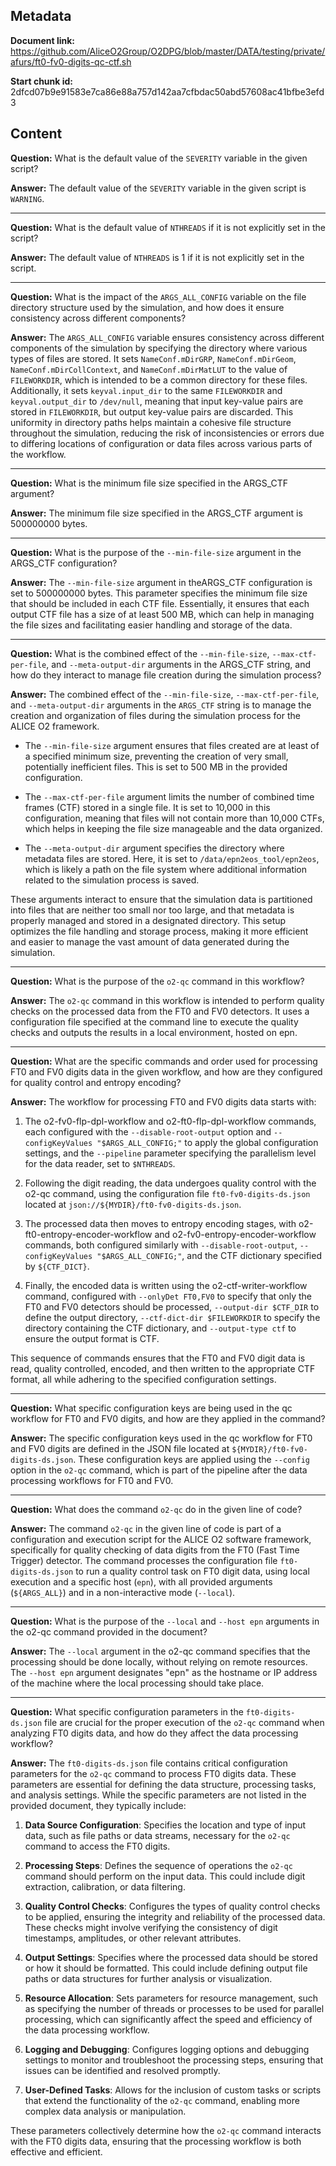 ## Metadata

**Document link:** https://github.com/AliceO2Group/O2DPG/blob/master/DATA/testing/private/afurs/ft0-fv0-digits-qc-ctf.sh

**Start chunk id:** 2dfcd07b9e91583e7ca86e88a757d142aa7cfbdac50abd57608ac41bfbe3efd3

## Content

**Question:** What is the default value of the `SEVERITY` variable in the given script?

**Answer:** The default value of the `SEVERITY` variable in the given script is `WARNING`.

---

**Question:** What is the default value of `NTHREADS` if it is not explicitly set in the script?

**Answer:** The default value of `NTHREADS` is 1 if it is not explicitly set in the script.

---

**Question:** What is the impact of the `ARGS_ALL_CONFIG` variable on the file directory structure used by the simulation, and how does it ensure consistency across different components?

**Answer:** The `ARGS_ALL_CONFIG` variable ensures consistency across different components of the simulation by specifying the directory where various types of files are stored. It sets `NameConf.mDirGRP`, `NameConf.mDirGeom`, `NameConf.mDirCollContext`, and `NameConf.mDirMatLUT` to the value of `FILEWORKDIR`, which is intended to be a common directory for these files. Additionally, it sets `keyval.input_dir` to the same `FILEWORKDIR` and `keyval.output_dir` to `/dev/null`, meaning that input key-value pairs are stored in `FILEWORKDIR`, but output key-value pairs are discarded. This uniformity in directory paths helps maintain a cohesive file structure throughout the simulation, reducing the risk of inconsistencies or errors due to differing locations of configuration or data files across various parts of the workflow.

---

**Question:** What is the minimum file size specified in the ARGS_CTF argument?

**Answer:** The minimum file size specified in the ARGS_CTF argument is 500000000 bytes.

---

**Question:** What is the purpose of the `--min-file-size` argument in the ARGS_CTF configuration?

**Answer:** The `--min-file-size` argument in theARGS_CTF configuration is set to 500000000 bytes. This parameter specifies the minimum file size that should be included in each CTF file. Essentially, it ensures that each output CTF file has a size of at least 500 MB, which can help in managing the file sizes and facilitating easier handling and storage of the data.

---

**Question:** What is the combined effect of the `--min-file-size`, `--max-ctf-per-file`, and `--meta-output-dir` arguments in the ARGS_CTF string, and how do they interact to manage file creation during the simulation process?

**Answer:** The combined effect of the `--min-file-size`, `--max-ctf-per-file`, and `--meta-output-dir` arguments in the `ARGS_CTF` string is to manage the creation and organization of files during the simulation process for the ALICE O2 framework. 

- The `--min-file-size` argument ensures that files created are at least of a specified minimum size, preventing the creation of very small, potentially inefficient files. This is set to 500 MB in the provided configuration.

- The `--max-ctf-per-file` argument limits the number of combined time frames (CTF) stored in a single file. It is set to 10,000 in this configuration, meaning that files will not contain more than 10,000 CTFs, which helps in keeping the file size manageable and the data organized.

- The `--meta-output-dir` argument specifies the directory where metadata files are stored. Here, it is set to `/data/epn2eos_tool/epn2eos`, which is likely a path on the file system where additional information related to the simulation process is saved.

These arguments interact to ensure that the simulation data is partitioned into files that are neither too small nor too large, and that metadata is properly managed and stored in a designated directory. This setup optimizes the file handling and storage process, making it more efficient and easier to manage the vast amount of data generated during the simulation.

---

**Question:** What is the purpose of the `o2-qc` command in this workflow?

**Answer:** The `o2-qc` command in this workflow is intended to perform quality checks on the processed data from the FT0 and FV0 detectors. It uses a configuration file specified at the command line to execute the quality checks and outputs the results in a local environment, hosted on epn.

---

**Question:** What are the specific commands and order used for processing FT0 and FV0 digits data in the given workflow, and how are they configured for quality control and entropy encoding?

**Answer:** The workflow for processing FT0 and FV0 digits data starts with:

1. The o2-fv0-flp-dpl-workflow and o2-ft0-flp-dpl-workflow commands, each configured with the `--disable-root-output` option and `--configKeyValues "$ARGS_ALL_CONFIG;"` to apply the global configuration settings, and the `--pipeline` parameter specifying the parallelism level for the data reader, set to `$NTHREADS`.

2. Following the digit reading, the data undergoes quality control with the o2-qc command, using the configuration file `ft0-fv0-digits-ds.json` located at `json://${MYDIR}/ft0-fv0-digits-ds.json`.

3. The processed data then moves to entropy encoding stages, with o2-ft0-entropy-encoder-workflow and o2-fv0-entropy-encoder-workflow commands, both configured similarly with `--disable-root-output`, `--configKeyValues "$ARGS_ALL_CONFIG;"`, and the CTF dictionary specified by `${CTF_DICT}`.

4. Finally, the encoded data is written using the o2-ctf-writer-workflow command, configured with `--onlyDet FT0,FV0` to specify that only the FT0 and FV0 detectors should be processed, `--output-dir $CTF_DIR` to define the output directory, `--ctf-dict-dir $FILEWORKDIR` to specify the directory containing the CTF dictionary, and `--output-type ctf` to ensure the output format is CTF.

This sequence of commands ensures that the FT0 and FV0 digit data is read, quality controlled, encoded, and then written to the appropriate CTF format, all while adhering to the specified configuration settings.

---

**Question:** What specific configuration keys are being used in the qc workflow for FT0 and FV0 digits, and how are they applied in the command?

**Answer:** The specific configuration keys used in the qc workflow for FT0 and FV0 digits are defined in the JSON file located at `${MYDIR}/ft0-fv0-digits-ds.json`. These configuration keys are applied using the `--config` option in the `o2-qc` command, which is part of the pipeline after the data processing workflows for FT0 and FV0.

---

**Question:** What does the command `o2-qc` do in the given line of code?

**Answer:** The command `o2-qc` in the given line of code is part of a configuration and execution script for the ALICE O2 software framework, specifically for quality checking of data digits from the FT0 (Fast Time Trigger) detector. The command processes the configuration file `ft0-digits-ds.json` to run a quality control task on FT0 digit data, using local execution and a specific host (`epn`), with all provided arguments (`${ARGS_ALL}`) and in a non-interactive mode (`--local`).

---

**Question:** What is the purpose of the `--local` and `--host epn` arguments in the o2-qc command provided in the document?

**Answer:** The `--local` argument in the o2-qc command specifies that the processing should be done locally, without relying on remote resources. The `--host epn` argument designates "epn" as the hostname or IP address of the machine where the local processing should take place.

---

**Question:** What specific configuration parameters in the `ft0-digits-ds.json` file are crucial for the proper execution of the `o2-qc` command when analyzing FT0 digits data, and how do they affect the data processing workflow?

**Answer:** The `ft0-digits-ds.json` file contains critical configuration parameters for the `o2-qc` command to process FT0 digits data. These parameters are essential for defining the data structure, processing tasks, and analysis settings. While the specific parameters are not listed in the provided document, they typically include:

1. **Data Source Configuration**: Specifies the location and type of input data, such as file paths or data streams, necessary for the `o2-qc` command to access the FT0 digits.

2. **Processing Steps**: Defines the sequence of operations the `o2-qc` command should perform on the input data. This could include digit extraction, calibration, or data filtering.

3. **Quality Control Checks**: Configures the types of quality control checks to be applied, ensuring the integrity and reliability of the processed data. These checks might involve verifying the consistency of digit timestamps, amplitudes, or other relevant attributes.

4. **Output Settings**: Specifies where the processed data should be stored or how it should be formatted. This could include defining output file paths or data structures for further analysis or visualization.

5. **Resource Allocation**: Sets parameters for resource management, such as specifying the number of threads or processes to be used for parallel processing, which can significantly affect the speed and efficiency of the data processing workflow.

6. **Logging and Debugging**: Configures logging options and debugging settings to monitor and troubleshoot the processing steps, ensuring that issues can be identified and resolved promptly.

7. **User-Defined Tasks**: Allows for the inclusion of custom tasks or scripts that extend the functionality of the `o2-qc` command, enabling more complex data analysis or manipulation.

These parameters collectively determine how the `o2-qc` command interacts with the FT0 digits data, ensuring that the processing workflow is both effective and efficient.